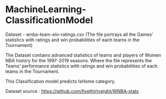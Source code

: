 # MachineLearning-ClassificationModel
Dataset - wnba-team-elo-ratings.csv (The file portrays all the Games’ statistics with ratings and win probabilities of each teams in the Tournament)

The Dataset contains advanced statistics of teams and players of Women NBA history for the 1997-2019 seasons. Where the file represents the Teams’ performance statistics with ratings and win probabilities of each teams in the Tournament. 


This Classification model predicts IsHome category.

Dataset source : https://github.com/fivethirtyeight/WNBA-stats
